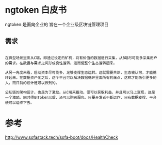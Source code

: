 # ngtoken 白皮书

ngtoken 是面向企业的 旨在一个企业级区块链管理项目


## 需求
```

在典型场景里面从C端，即通过设定的矿机，将有价值的数据进行采集，从B端尽可能多采集用户的需求。在数据与需求之间形成良性运转，进而使整个生态运转起来。

从另一角度来看，启动资本尽可能多，足够支撑生态运转。这就需要共识，生态被认可，才能循环起来。在数据资产化之后，这个平台可以解决数据循环里面所有的痛点，这样才能吸引更多的人，而目前的设计是可以做到的。

公私链的架构设计，也是为了激励。从C端来撬动，便可以获取利益，并且可以马上变现，这是一个激励。同时得到Token以后，还可以购买服务。只要开发者不断运作，只有数据支撑，平台便可以运作下去。
```



# 参考


http://www.sofastack.tech/sofa-boot/docs/HealthCheck